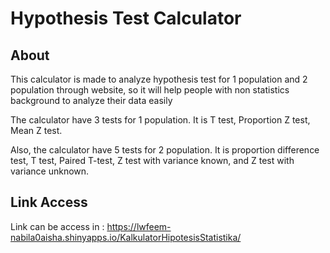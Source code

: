 # Hypothesis Test Calculator
## About
This calculator is made to analyze hypothesis test for 1 population and 2 population through website, so it will help people with non statistics background to analyze their data easily

The calculator have 3 tests for 1 population. It is T test, Proportion Z test, Mean Z test.

Also, the calculator have 5 tests for 2 population. It is proportion difference test, T test, Paired T-test, Z test with variance known, and Z test with variance unknown.

## Link Access
Link can be access in : https://lwfeem-nabila0aisha.shinyapps.io/KalkulatorHipotesisStatistika/
